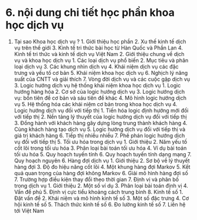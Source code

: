# 6. nội dung chi tiết học phần khoa học dịch vụ
1. Tại sao Khoa học dịch vụ ? 1. Giới thiệu học phần 2. Xu thế kinh tế dịch vụ trên thế giới 3. Kinh tế tri thức bài học từ Hàn Quốc và Phần Lan 4. Kinh tế tri thức và kinh tế dịch vụ Việt Nam 2. Giới thiệu chung về dịch vụ và khoa học dịch vụ 1. Các loại dịch vụ phổ biến 2. Mục tiêu và phân loại dịch vụ 3. Các khung nhìn dịch vụ 4. Khái niệm dịch vụ các đặc trưng và yếu tố cơ bản 5. Khái niệm khoa học dịch vụ 6. Nghịch lý năng suất của CNTT và giải thích 7. Vòng đời dịch vụ và các cuộc gặp dịch vụ 3. Logic hướng dịch vụ hệ thống khái niệm khoa học dịch vụ 1. Logic hướng hàng hóa 2. Cơ sở của logic hướng dịch vụ 3. Logic hướng dịch vụ: bốn tiên đề cơ bản và sáu tiên đề khác 4. Mô hình logic hướng dịch vụ 5. Hệ thống hóa các khái niệm cơ bản trong khoa học dịch vụ 4. Logic hướng dịch vụ đối với tiếp thị 1. Tiến hóa logic định hướng mới đối với tiếp thị 2. Nền tảng lý thuyết của logic hướng dịch vụ đối với tiếp thị 3. Đồng hành với khách hàng gây dựng lòng trung thành khách hàng 4. Cùng khách hàng tạo dịch vụ 5. Logic hướng dịch vụ đối với tiếp thị và giá trị khách hàng 6. Tiếp thị nhiều nhiều 7. Phê phán logic hướng dịch vụ đối với tiếp thị 5. Tối ưu hóa trong dịch vụ 1. Giới thiệu 2. Năm yếu tố cốt lõi trong tối ưu hóa 3. Phân loại bài toán tối ưu hóa 4. Ví dụ bài toán tối ưu hóa 5. Quy hoạch tuyến tính 6. Quy hoạch tuyến tính dạng mạng 7. Quy hoạch nguyên 6. Hàng đợi dịch vụ 1. Giới thiệu 2. Sơ bộ về lý thuyết hàng đợi 3. Độ đo hiệu năng cốt lõi 4. Một khung hàng đợi Markov 5. Kết quả quan trọng của hàng đợi không Markov 6. Giải mô hình hàng đợi số 7. Trường hợp điều kiện thay đổi theo thời gian 7. Định vị và phân bố trong dịch vụ 1. Giới thiệu 2. Một số ví dụ 3. Phân loại bài toán định vị 4. Vấn đề phủ 5. Định vị cực tiểu khoảng cách trung bình 8. Kinh tế số 1. Đặt vấn đề 2. Khái niệm và mô hình kinh tế số 3. Một số đặc trưng 4. Cơ hội kinh tế số 5. Thách thức kinh tế số 6. Đo lường kinh tế số 7. Liên hệ tới Việt Nam
